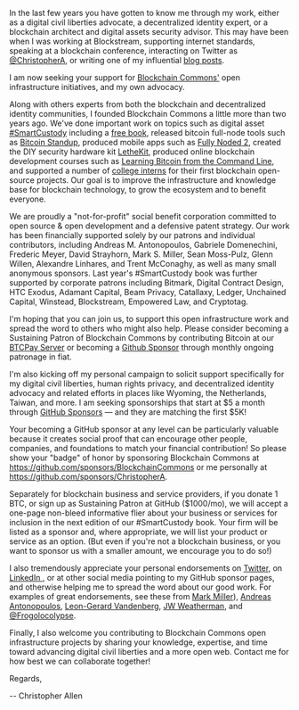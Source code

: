 In the last few years you have gotten to know me through my work, either as a digital civil liberties advocate, a decentralized identity expert, or a blockchain architect and digital assets security advisor. This may have been when I was working at Blockstream, supporting internet standards, speaking at a blockchain conference, interacting on Twitter as [@ChristopherA](https://twitter.com/ChristopherA), or writing one of my influential [blog posts](https://www.LifeWithAlacrity.com).

I am now seeking your support for [Blockchain Commons'](https://www.BlockchainCommons.com) open infrastructure initiatives, and my own advocacy.

Along with others experts from both the blockchain and decentralized identity communities, I founded Blockchain Commons a little more than two years ago. We've done important work on topics such as digital asset [#SmartCustody](https://www.SmartCustody.com) including a [free book](http://bit.ly/SmartCustodyBookV101), released bitcoin full-node tools such as [Bitcoin Standup](https://github.com/BlockchainCommons/Bitcoin-Standup), produced mobile apps such as [Fully Noded 2](https://github.com/BlockchainCommons/FullyNoded-2), created the DIY security hardware kit [LetheKit](https://github.com/BlockchainCommons/bc-lethekit), produced online blockchain development courses such as [Learning Bitcoin from the Command Line](https://github.com/BlockchainCommons/Learning-Bitcoin-from-the-Command-Line), and supported a number of [college interns](https://decrypt.co/34555/how-bitcoin-dev-hub-building-future-free-software) for their first blockchain open-source projects. Our goal is to improve the infrastructure and knowledge base for blockchain technology, to grow the ecosystem and to benefit everyone.

We are proudly a "not-for-profit" social benefit corporation committed to open source & open development and a defensive patent strategy. Our work has been financially supported solely by our patrons and individual contributors, including Andreas M. Antonopoulos, Gabriele Domenechini, Frederic Meyer, David Strayhorn, Mark S. Miller, Sean Moss-Pulz, Glenn Willen, Alexandre Linhares, and Trent McConaghy, as well as many small anonymous sponsors. Last year's #SmartCustody book was further supported by corporate patrons including Bitmark, Digital Contract Design, HTC Exodus, Adamant Capital, Beam Privacy, Catallaxy, Ledger, Unchained Capital, Winstead, Blockstream, Empowered Law, and Cryptotag.

I'm hoping that you can join us, to support this open infrastructure work and spread the word to others who might also help. Please consider becoming a Sustaining Patron of Blockchain Commons by contributing Bitcoin at our [BTCPay Server](https://btcpay.BlockchainCommons.com) or becoming a [Github Sponsor](https://github.com/sponsors/BlockchainCommons) through monthly ongoing patronage in fiat.

I'm also kicking off my personal campaign to solicit support specifically for my digital civil liberties, human rights privacy, and decentralized identity advocacy and related efforts in places like Wyoming, the Netherlands, Taiwan, and more. I am seeking sponsorships that start at $5 a month through [GitHub Sponsors](https://github.com/sponsors/ChristopherA) — and they are matching the first $5K!

Your becoming a GitHub sponsor at any level can be particularly valuable because it creates social proof that can encourage other people, companies, and foundations to match your financial contribution! So please show your "badge" of honor by sponsoring Blockchain Commons at https://github.com/sponsors/BlockchainCommons or me personally at https://github.com/sponsors/ChristopherA.

Separately for blockchain business and service providers, if you donate 1 BTC, or sign up as Sustaining Patron at GitHub ($1000/mo), we will accept a one-page non-bleed informative flier about your business or services for inclusion in the next edition of our #SmartCustody book. Your firm will be listed as a sponsor and, where appropriate, we will list your product or service as an option. (But even if you're not a blockchain business, or you want to sponsor us with a smaller amount, we encourage you to do so!)

I also tremendously appreciate your personal endorsements on [Twitter](https://twitter.com/ChristopherA), on [LinkedIn ](https://www.linkedin.com/in/christophera/), or at other social media pointing to my GitHub sponsor pages, and otherwise helping me to spread the word about our good work. For examples of great endorsements, see these from [Mark Miller](https://twitter.com/marksammiller/status/1246528666151948288?s=21)), [Andreas Antonopoulos](https://twitter.com/aantonop/status/1154520625299410944?s=21), [Leon-Gerard Vandenberg](https://twitter.com/leon_vandenberg/status/1246540433695653888?s=21), [JW Weatherman](https://twitter.com/jwweatherman_/status/1246535216581300225?s=21), and [@Frogolocolypse](https://twitter.com/1stcrasscitizen/status/1246801134490025985?s=21).

Finally, I also welcome you contributing to Blockchain Commons open infrastructure projects by sharing your knowledge, expertise, and time toward advancing digital civil liberties and a more open web. Contact me for how best we can collaborate together!

Regards,

-- Christopher Allen



